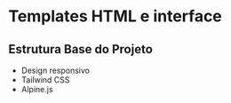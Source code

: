 # Templates HTML e interface

## Estrutura Base do Projeto
- Design responsivo
- Tailwind CSS
- Alpine.js
